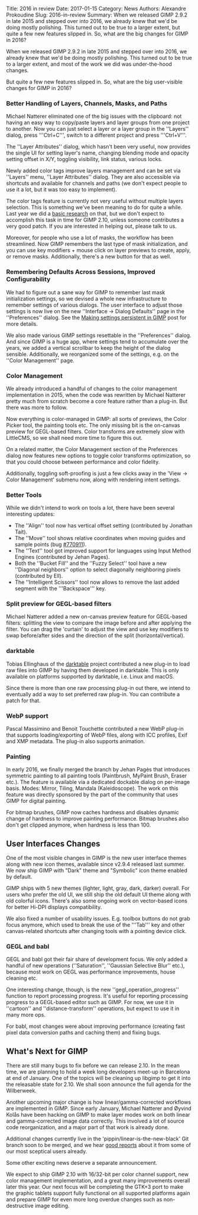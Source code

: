 Title: 2016 in review
Date: 2017-01-15
Category: News
Authors: Alexandre Prokoudine
Slug: 2016-in-review
Summary: When we released GIMP 2.9.2 in late 2015 and stepped over into 2016, we already knew that we'd be doing mostly polishing. This turned out to be true to a larger extent, but quite a few new features slipped in. So, what are the big changes for GIMP in 2016?

When we released GIMP 2.9.2 in late 2015 and stepped over into 2016, we already knew that we'd be doing mostly polishing. This turned out to be true to a larger extent, and most of the work we did was under-the-hood changes.

But quite a few new features slipped in. So, what are the big user-visible changes for GIMP in 2016?

### Better Handling of Layers, Channels, Masks, and Paths

Michael Natterer eliminated one of the big issues with the clipboard: not having an easy way to copy/paste layers and layer groups from one project to another. Now you can just select a layer or a layer group in the ''Layers'' dialog, press '''Ctrl+C''', switch to a different project and press '''Ctrl+V'''.

The ''Layer Attributes'' dialog, which hasn't been very useful, now provides the single UI for setting layer's name, changing blending mode and opacity setting offset in X/Y, toggling visibility, link status, various locks.

Newly added color tags improve layers management and can be set via ''Layers'' menu, ''Layer Attributes'' dialog. They are also accessible via shortcuts and available for channels and paths (we don't expect people to use it a lot, but it was too easy to implement).

The color tags feature is currently not very useful without multiple layers selection. This is something we've been meaning to do for quite a while. Last year we did a [basic research](http://gui.gimp.org/index.php/Multi-layer_selection_workgroup) on that, but we don't expect to accomplish this task in time for GIMP 2.10, unless someone contributes a very good patch. If you are interested in helping out, please talk to us.

Moreover, for people who use a lot of masks, the workflow has been streamlined. Now GIMP remembers the last type of mask initialization, and you can use key modifiers + mouse click on layer previews to create, apply, or remove masks. Additionally, there's a new button for that as well.

### Remembering Defaults Across Sessions, Improved Configurability

We had to figure out a sane way for GIMP to remember last mask initialization settings, so we devised a whole new infrastructure to remember settings of various dialogs. The user interface to adjust those settings is now live on the new ''Interface -> Dialog Defaults'' page in the ''Preferences'' dialog. See the [Making settings persistent in GIMP](https://www.gimp.org/news/2016/10/06/making-settings-persistent/) post for more details.

We also made various GIMP settings resettable in the ''Preferences'' dialog. And since GIMP is a huge app, where settings tend to accumulate over the years, we added a vertical scrollbar to keep the height of the dialog sensible. Additionally, we reorganized some of the settings, e.g. on the ''Color Management'' page.

### Color Management

We already introduced a handful of changes to the color management implementation in 2015, when the code was rewritten by Michael Natterer pretty much from scratch become a core feature rather than a plug-in. But there was more to follow.

Now everything is color-managed in GIMP: all sorts of previews, the Color Picker tool, the painting tools etc. The only missing bit is the on-canvas preview for GEGL-based filters. Color transforms are extremely slow with LittleCMS, so we shall need more time to figure this out.

On a related matter, the Color Management section of the Preferences dialog now features new options to toggle color transforms optimization, so that you could choose between performance and color fidelity.

Additionally, toggling soft-proofing is just a few clicks away in the 'View -> Color Management' submenu now, along with rendering intent settings.

### Better Tools

While we didn't intend to work on tools a lot, there have been several interesting updates:

* The ''Align'' tool now has vertical offset setting (contributed by Jonathan Tait).
* The ''Move'' tool shows relative coordinates when moving guides and sample points (bug [#770911](https://bugzilla.gnome.org/show_bug.cgi?id=770911)).
* The ''Text'' tool got improved support for languages using Input Method Engines (contributed by Jehan Pages).
* Both the ''Bucket Fill'' and the ''Fuzzy Select'' tool have a new ''Diagonal neighbors'' option to select diagonally neighboring pixels (contributed by Ell).
* The ''Intelligent Scissors'' tool now allows to remove the last added segment with the '''Backspace''' key.

### Split preview for GEGL-based filters

Michael Natterer added a new on-canvas preview feature for GEGL-based filters: splitting the view to compare the image before and after applying the filter. You can drag the 'curtain' to adjust the view and use key modifiers to swap before/after sides and the direction of the split (horizontal/vertical).

### darktable

Tobias Ellinghaus of the [darktable](https://www.darktable.org) project contributed a new plug-in to load raw files into GIMP by having them developed in darktable. This is only available on platforms supported by darktable, i.e. Linux and macOS.

Since there is more than one raw processing plug-in out there, we intend to eventually add a way to set preferred raw plug-in. You can contribute a patch for that.

### WebP support

Pascal Massimino and Benoit Touchette contributed a new WebP plug-in that supports loading/exporting of WebP files, along with ICC profiles, Exif and XMP metadata. The plug-in also supports animation.

### Painting

In early 2016, we finally merged the branch by Jehan Pagès that introduces symmetric painting to all painting tools (Paintbrush, MyPaint Brush, Eraser etc.). The feature is available via a dedicated dockable dialog on per-image basis. Modes: Mirror, Tiling, Mandala (Kaleidoscope). The work on this feature was directly sponsored by the part of the community that uses GIMP for digital painting.

For bitmap brushes, GIMP now caches hardness and disables dynamic change of hardness to improve painting performance. Bitmap brushes also don't get clipped anymore, when hardness is less than 100.

## User Interfaces Changes

One of the most visible changes in GIMP is the new user interface themes along with new icon themes, available since v2.9.4 released last summer. We now ship GIMP with "Dark" theme and "Symbolic" icon theme enabled by default.

GIMP ships with 5 new themes (lighter, light, gray, dark, darker) overall. For users who prefer the old UI, we still ship the old default UI theme along with old colorful icons. There's also some ongoing work on vector-based icons for better Hi-DPI displays compatibility.

We also fixed a number of usability issues. E.g. toolbox buttons do not grab focus anymore, which used to break the use of the '''Tab''' key and other canvas-related shortcuts after changing tools with a pointing device click.

### GEGL and babl

GEGL and babl got their fair share of development focus. We only added a handful of new operations (''Saturation'', ''Gaussian Selective Blur'' etc.), because most work on GEGL was performance improvements, house cleaning etc. 

One interesting change, though, is the new ''gegl_operation_progress'' function to report processing progress. It's useful for reporting processing progress to a GEGL-based editor such as GIMP. For now, we use it in ''cartoon'' and ''distance-transform'' operations, but expect to use it in many more ops.

For babl, most changes were about improving performance (creating fast pixel data conversion paths and caching them) and fixing bugs.

## What's Next for GIMP

There are still many bugs to fix before we can release 2.10. In the mean time, we are planning to hold a week long developers meet-up in Barcelona at end of January. One of the topics will be cleaning up libgimp to get it into the releasable state for 2.10. We shall soon announce the full agenda for the Wilberweek.

Another upcoming major change is how linear/gamma-corrected workflows are implemented in GIMP. Since early January, Michael Natterer and Øyvind Kolås have been hacking on GIMP to make layer modes work on both linear and gamma-corrected image data correctly. This involved a lot of source code reorganization, and a major part of that work is already done.

Additional changes currently live in the 'pippin/linear-is-the-new-black' Git branch soon to be merged, and we hear [good reports](http://ninedegreesbelow.com/files/linear-is-the-new-black.html) about it from some of our most sceptical users already.

Some other exciting news deserve a separate announcement.

We expect to ship GIMP 2.10 with 16/32-bit per color channel support, new color management implementation, and a great many improvements overall later this year. Our next focus will be completing the GTK+3 port to make the graphic tablets support fully functional on all supported platforms again and prepare GIMP for even more long overdue changes such as non-destructive image editing.